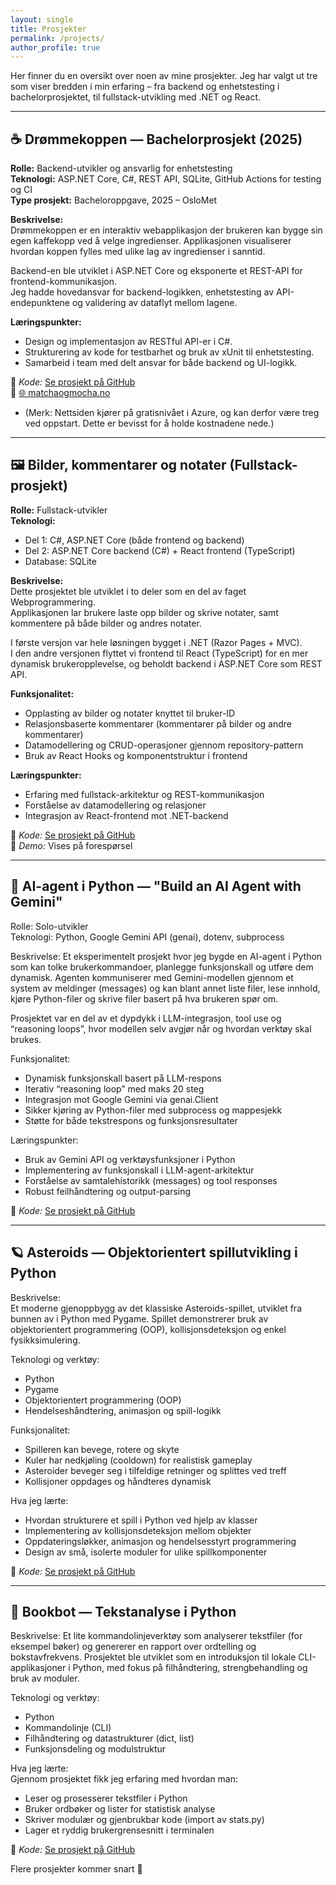 ```yaml
---
layout: single
title: Prosjekter
permalink: /projects/
author_profile: true
---
```


Her finner du en oversikt over noen av mine prosjekter. Jeg har valgt ut tre som viser bredden i min erfaring – fra backend og enhetstesting i bachelorprosjektet, til fullstack-utvikling med .NET og React.

---

## ☕ Drømmekoppen — Bachelorprosjekt (2025)

**Rolle:** Backend-utvikler og ansvarlig for enhetstesting  
**Teknologi:** ASP.NET Core, C#, REST API, SQLite, GitHub Actions for testing og CI  
**Type prosjekt:** Bacheloroppgave, 2025 – OsloMet

**Beskrivelse:**  
Drømmekoppen er en interaktiv webapplikasjon der brukeren kan bygge sin egen kaffekopp ved å velge ingredienser. Applikasjonen visualiserer hvordan koppen fylles med ulike lag av ingredienser i sanntid.

Backend-en ble utviklet i ASP.NET Core og eksponerte et REST-API for frontend-kommunikasjon.  
Jeg hadde hovedansvar for backend-logikken, enhetstesting av API-endepunktene og validering av dataflyt mellom lagene.

**Læringspunkter:**

- Design og implementasjon av RESTful API-er i C#.
- Strukturering av kode for testbarhet og bruk av xUnit til enhetstesting.
- Samarbeid i team med delt ansvar for både backend og UI-logikk.

📎 _Kode:_ [Se prosjekt på GitHub](https://github.com/LightningGoose/Drommekoppen)  
🧠 [🌐 matchaogmocha.no](https://matchaogmocha.no)

- (Merk: Nettsiden kjører på gratisnivået i Azure, og kan derfor være treg ved oppstart. Dette er bevisst for å holde kostnadene nede.)

---

## 🖼️ Bilder, kommentarer og notater (Fullstack-prosjekt)

**Rolle:** Fullstack-utvikler  
**Teknologi:**

- Del 1: C#, ASP.NET Core (både frontend og backend)
- Del 2: ASP.NET Core backend (C#) + React frontend (TypeScript)
- Database: SQLite

**Beskrivelse:**  
Dette prosjektet ble utviklet i to deler som en del av faget Webprogrammering.  
Applikasjonen lar brukere laste opp bilder og skrive notater, samt kommentere på både bilder og andres notater.

I første versjon var hele løsningen bygget i .NET (Razor Pages + MVC).  
I den andre versjonen flyttet vi frontend til React (TypeScript) for en mer dynamisk brukeropplevelse, og beholdt backend i ASP.NET Core som REST API.

**Funksjonalitet:**

- Opplasting av bilder og notater knyttet til bruker-ID
- Relasjonsbaserte kommentarer (kommentarer på bilder og andre kommentarer)
- Datamodellering og CRUD-operasjoner gjennom repository-pattern
- Bruk av React Hooks og komponentstruktur i frontend

**Læringspunkter:**

- Erfaring med fullstack-arkitektur og REST-kommunikasjon
- Forståelse av datamodellering og relasjoner
- Integrasjon av React-frontend mot .NET-backend

📎 _Kode:_ [Se prosjekt på GitHub](https://github.com/Selundq/ITPE3200-React)  
🧠 _Demo:_ Vises på forespørsel

---

## 🤖 AI-agent i Python — "Build an AI Agent with Gemini"

Rolle: Solo-utvikler  
Teknologi: Python, Google Gemini API (genai), dotenv, subprocess

Beskrivelse:
Et eksperimentelt prosjekt hvor jeg bygde en AI-agent i Python som kan tolke brukerkommandoer, planlegge funksjonskall og utføre dem dynamisk.
Agenten kommuniserer med Gemini-modellen gjennom et system av meldinger (messages) og kan blant annet liste filer, lese innhold, kjøre Python-filer og skrive filer basert på hva brukeren spør om.

Prosjektet var en del av et dypdykk i LLM-integrasjon, tool use og “reasoning loops”, hvor modellen selv avgjør når og hvordan verktøy skal brukes.

Funksjonalitet:

- Dynamisk funksjonskall basert på LLM-respons
- Iterativ “reasoning loop” med maks 20 steg
- Integrasjon mot Google Gemini via genai.Client
- Sikker kjøring av Python-filer med subprocess og mappesjekk
- Støtte for både tekstrespons og funksjonsresultater

Læringspunkter:

- Bruk av Gemini API og verktøysfunksjoner i Python
- Implementering av funksjonskall i LLM-agent-arkitektur
- Forståelse av samtalehistorikk (messages) og tool responses
- Robust feilhåndtering og output-parsing

📎 _Kode:_ [Se prosjekt på GitHub](https://github.com/Mrexes72/ai-agent)

---

## 🪐 Asteroids — Objektorientert spillutvikling i Python

Beskrivelse:  
Et moderne gjenoppbygg av det klassiske Asteroids-spillet, utviklet fra bunnen av i Python med Pygame.
Spillet demonstrerer bruk av objektorientert programmering (OOP), kollisjonsdeteksjon og enkel fysikksimulering.

Teknologi og verktøy:

- Python
- Pygame
- Objektorientert programmering (OOP)
- Hendelseshåndtering, animasjon og spill-logikk

Funksjonalitet:

- Spilleren kan bevege, rotere og skyte
- Kuler har nedkjøling (cooldown) for realistisk gameplay
- Asteroider beveger seg i tilfeldige retninger og splittes ved treff
- Kollisjoner oppdages og håndteres dynamisk

Hva jeg lærte:

- Hvordan strukturere et spill i Python ved hjelp av klasser
- Implementering av kollisjonsdeteksjon mellom objekter
- Oppdateringsløkker, animasjon og hendelsesstyrt programmering
- Design av små, isolerte moduler for ulike spillkomponenter

📎 _Kode:_ [Se prosjekt på GitHub](https://github.com/Mrexes72/Asteroids)

---

## 🐍 Bookbot — Tekstanalyse i Python

Beskrivelse:
Et lite kommandolinjeverktøy som analyserer tekstfiler (for eksempel bøker) og genererer en rapport over ordtelling og bokstavfrekvens.
Prosjektet ble utviklet som en introduksjon til lokale CLI-applikasjoner i Python, med fokus på filhåndtering, strengbehandling og bruk av moduler.

Teknologi og verktøy:

- Python
- Kommandolinje (CLI)
- Filhåndtering og datastrukturer (dict, list)
- Funksjonsdeling og modulstruktur

Hva jeg lærte:  
Gjennom prosjektet fikk jeg erfaring med hvordan man:

- Leser og prosesserer tekstfiler i Python
- Bruker ordbøker og lister for statistisk analyse
- Skriver modulær og gjenbrukbar kode (import av stats.py)
- Lager et ryddig brukergrensesnitt i terminalen

📎 _Kode:_ [Se prosjekt på GitHub](https://github.com/Mrexes72/bookbot)

Flere prosjekter kommer snart 🚧
